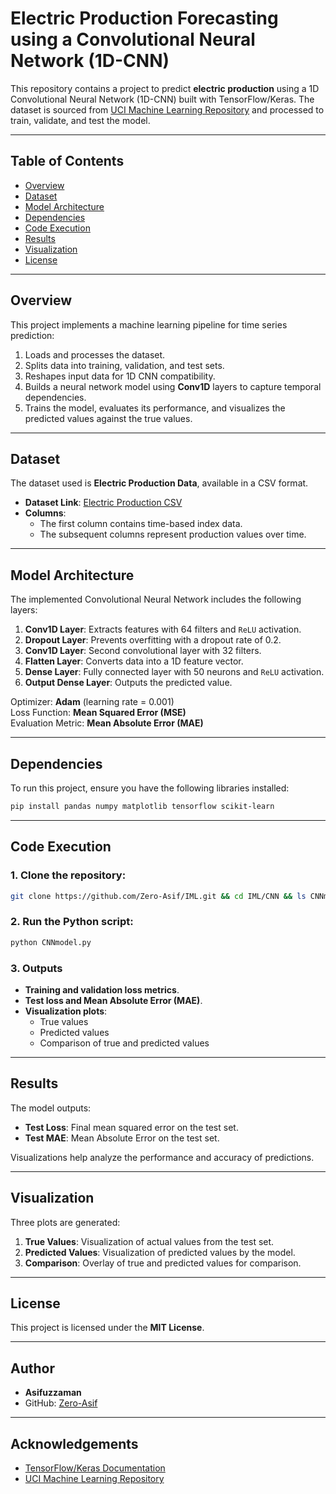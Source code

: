 # Electric Production Forecasting using a Convolutional Neural Network (1D-CNN)

This repository contains a project to predict **electric production** using a 1D Convolutional Neural Network (1D-CNN) built with TensorFlow/Keras. The dataset is sourced from [UCI Machine Learning Repository](https://archive.ics.uci.edu/) and processed to train, validate, and test the model.

---

## Table of Contents

- [Overview](#overview)
- [Dataset](#dataset)
- [Model Architecture](#model-architecture)
- [Dependencies](#dependencies)
- [Code Execution](#code-execution)
- [Results](#results)
- [Visualization](#visualization)
- [License](#license)

---

## Overview

This project implements a machine learning pipeline for time series prediction:
1. Loads and processes the dataset.
2. Splits data into training, validation, and test sets.
3. Reshapes input data for 1D CNN compatibility.
4. Builds a neural network model using **Conv1D** layers to capture temporal dependencies.
5. Trains the model, evaluates its performance, and visualizes the predicted values against the true values.

---

## Dataset

The dataset used is **Electric Production Data**, available in a CSV format.

- **Dataset Link**: [Electric Production CSV](https://raw.githubusercontent.com/Zero-Asif/data/refs/heads/main/electric-production.csv)
- **Columns**:
   - The first column contains time-based index data.
   - The subsequent columns represent production values over time.

---

## Model Architecture

The implemented Convolutional Neural Network includes the following layers:

1. **Conv1D Layer**: Extracts features with 64 filters and `ReLU` activation.
2. **Dropout Layer**: Prevents overfitting with a dropout rate of 0.2.
3. **Conv1D Layer**: Second convolutional layer with 32 filters.
4. **Flatten Layer**: Converts data into a 1D feature vector.
5. **Dense Layer**: Fully connected layer with 50 neurons and `ReLU` activation.
6. **Output Dense Layer**: Outputs the predicted value.

Optimizer: **Adam** (learning rate = 0.001)  
Loss Function: **Mean Squared Error (MSE)**  
Evaluation Metric: **Mean Absolute Error (MAE)**  

---

## Dependencies

To run this project, ensure you have the following libraries installed:

```bash
pip install pandas numpy matplotlib tensorflow scikit-learn
```

---

## Code Execution

### 1. Clone the repository:

   ```bash
   git clone https://github.com/Zero-Asif/IML.git && cd IML/CNN && ls CNNmodel.py
```

### 2. Run the Python script:

   ```bash
   python CNNmodel.py
```

### 3. Outputs

- **Training and validation loss metrics**.  
- **Test loss and Mean Absolute Error (MAE)**.  
- **Visualization plots**:  
  - True values  
  - Predicted values  
  - Comparison of true and predicted values  

---

## Results

The model outputs:

- **Test Loss**: Final mean squared error on the test set.  
- **Test MAE**: Mean Absolute Error on the test set.  

Visualizations help analyze the performance and accuracy of predictions.

---

## Visualization

Three plots are generated:

1. **True Values**: Visualization of actual values from the test set.  
2. **Predicted Values**: Visualization of predicted values by the model.  
3. **Comparison**: Overlay of true and predicted values for comparison.  

---

## License

This project is licensed under the **MIT License**.

---

## Author

- **Asifuzzaman**  
- GitHub: [Zero-Asif](https://github.com/Zero-Asif)

---

## Acknowledgements

- [TensorFlow/Keras Documentation](https://www.tensorflow.org/api_docs)  
- [UCI Machine Learning Repository](https://archive.ics.uci.edu/)
